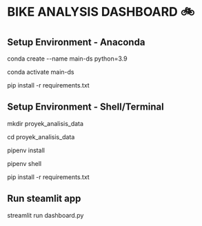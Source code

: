 # BIKE ANALYSIS DASHBOARD 🚲
## Setup Environment - Anaconda
conda create --name main-ds python=3.9

conda activate main-ds

pip install -r requirements.txt
## Setup Environment - Shell/Terminal
mkdir proyek_analisis_data

cd proyek_analisis_data

pipenv install

pipenv shell

pip install -r requirements.txt
## Run steamlit app

streamlit run dashboard.py
